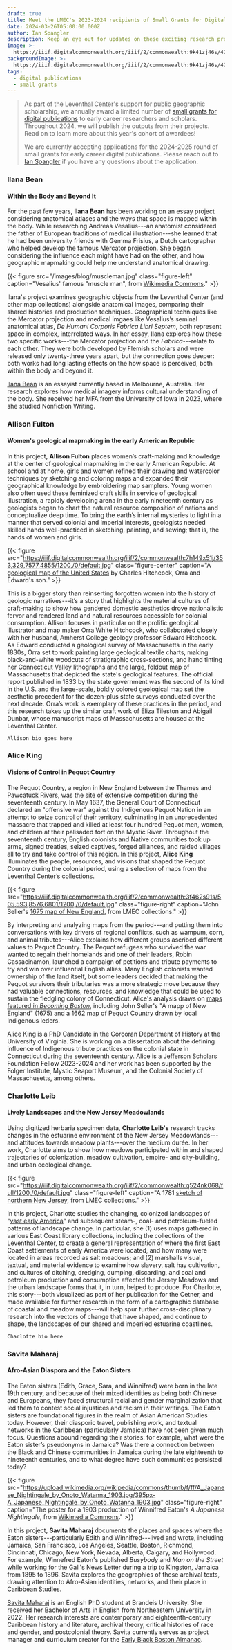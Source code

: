 ```yaml
---
draft: true
title: Meet the LMEC's 2023-2024 recipients of Small Grants for Digital Publications
date: 2024-03-26T05:00:00.000Z
author: Ian Spangler
description: Keep an eye out for updates on these exciting research projects
image: >-
  https://iiif.digitalcommonwealth.org/iiif/2/commonwealth:9k41zj46s/423,364,4912,1220/1200,/0/default.jpg
backgroundImage: >-
  https://iiif.digitalcommonwealth.org/iiif/2/commonwealth:9k41zj46s/423,364,4912,1220/1200,/0/default.jpg
tags:
  - digital publications
  - small grants
---
```


> As part of the Leventhal Center's support for public geographic scholarship, we annually award a limited number of [small grants for digital publications](https://www.leventhalmap.org/research/digital-publication-small-grants/) to early career researchers and scholars. Throughout 2024, we will publish the outputs from their projects. Read on to learn more about this year's cohort of awardees!
> 
> We are currently accepting applications for the 2024-2025 round of small grants for early career digital publications. Please reach out to [Ian Spangler](https://www.leventhalmap.org/about/people/ian-spangler/) if you have any questions about the application.

### Ilana Bean

#### Within the Body and Beyond It

For the past few years, **Ilana Bean** has been working on an essay project considering anatomical atlases and the ways that space is mapped within the body. While researching Andreas Vesalius---an anatomist considered the father of European traditions of medical illustration---she learned that he had been university friends with Gemma Frisius, a Dutch cartographer who helped develop the famous Mercator projection. She began considering the influence each might have had on the other, and how geographic mapmaking could help me understand anatomical drawing.

{{< figure src="/images/blog/muscleman.jpg" class="figure-left" caption="Vesalius' famous \"muscle man\", from [Wikimedia Commons](https://commons.wikimedia.org/wiki/File:Muscle_man,_by_Vesalius._Wellcome_L0001644.jpg)." >}}

Ilana's project examines geographic objects from the Leventhal Center (and other map collections) alongside anatomical images, comparing their shared histories and production techniques. Geographical techniques like the Mercator projection and medical imgaes like Vesalius’s seminal anatomical atlas, *De Humani Corporis Fabrica Libri Septem*, both represent space in complex, interrelated ways. In her essay, Ilana explores how these two specific works---the Mercator projection and the *Fabrica*---relate to each other. They were both developed by Flemish scholars and were released only twenty-three years apart, but the connection goes deeper: both works had long lasting effects on the how space is perceived, both within the body and beyond it.

[Ilana Bean](https://www.ilanabean.com/) is an essayist currently based in Melbourne, Australia. Her research explores how medical imagery informs cultural understanding of the body. She received her MFA from the University of Iowa in 2023, where she studied Nonfiction Writing.

### Allison Fulton

#### Women's geological mapmaking in the early American Republic

In this project, **Allison Fulton** places women’s craft-making and knowledge at the center of geological mapmaking in the early American Republic. At school and at home, girls and women refined their drawing and watercolor techniques by sketching and coloring maps and expanded their geographical knowledge by embroidering map samplers. Young women also often used these feminized craft skills in service of geological illustration, a rapidly developing arena in the early nineteenth century as geologists began to chart the natural resource composition of nations and conceptualize deep time. To bring the earth’s internal mysteries to light in a manner that served colonial and imperial interests, geologists needed skilled hands well-practiced in sketching, painting, and sewing; that is, the hands of women and girls.

{{< figure src="https://iiif.digitalcommonwealth.org/iiif/2/commonwealth:7h149x51j/353,329,7577,4855/1200,/0/default.jpg" class="figure-center" caption="A [geological map of the United States](https://collections.leventhalmap.org/search/commonwealth:7h149x508) by Charles Hitchcock, Orra and Edward's son." >}}

This is a bigger story than reinserting forgotten women into the history of geologic narratives---it’s a story that highlights the material cultures of craft-making to show how gendered domestic aesthetics drove nationalistic fervor and rendered land and natural resources accessible for colonial consumption. Allison focuses in particular on the prolific geological illustrator and map maker Orra White Hitchcock, who collaborated closely with her husband, Amherst College geology professor Edward Hitchcock. As Edward conducted a geological survey of Massachusetts in the early 1830s, Orra set to work painting large geological textile charts, making black-and-white woodcuts of stratigraphic cross-sections, and hand tinting her Connecticut Valley lithographs and the large, foldout map of Massachusetts that depicted the state's geological features. The official report published in 1833 by the state government was the second of its kind in the U.S. and the large-scale, boldly colored geological map set the aesthetic precedent for the dozen-plus state surveys conducted over the next decade. Orra’s work is exemplary of these practices in the period, and this research takes up the similar craft work of Eliza Tileston and Abigail Dunbar, whose manuscript maps of Massachusetts are housed at the Leventhal Center.

`Allison bio goes here`

### Alice King

#### Visions of Control in Pequot Country

The Pequot Country, a region in New England between the Thames and Pawcatuck Rivers, was the site of extensive competition during the seventeenth century. In May 1637, the General Court of Connecticut declared an "offensive war" against the Indigenous Pequot Nation in an attempt to seize control of their territory, culminating in an unprecedented massacre that trapped and killed at least four hundred Pequot men, women, and children at their palisaded fort on the Mystic River. Throughout the seventeenth century, English colonists and Native communities took up arms, signed treaties, seized captives, forged alliances, and raided villages all to try and take control of this region. In this project, **Alice King** illuminates the people, resources, and visions that shaped the Pequot Country during the colonial period, using a selection of maps from the Leventhal Center’s collections.

{{< figure src="https://iiif.digitalcommonwealth.org/iiif/2/commonwealth:3f462s91s/505,593,8576,6801/1200,/0/default.jpg" class="figure-right" caption="John Seller's [1675 map of New England](https://collections.leventhalmap.org/search/commonwealth:3f462s90h), from LMEC collections." >}}

By interpreting and analyzing maps from the period---and putting them into conversations with key drivers of regional conflicts, such as wampum, corn, and animal tributes---Alice explains how different groups ascribed different values to Pequot Country. The Pequot refugees who survived the war wanted to regain their homelands and one of their leaders, Robin Cassacinamon, launched a campaign of petitions and tribute payments to try and win over influential English allies. Many English colonists wanted ownership of the land itself, but some leaders decided that making the Pequot survivors their tributaries was a more strategic move because they had valuable connections, resources, and knowledge that could be used to sustain the fledgling colony of Connecticut. Alice's analysis draws on [maps featured in *Becoming Boston*](https://www.leventhalmap.org/digital-exhibitions/becoming-boston/themes/collision-of-worlds), including John Seller's "A mapp of New England" (1675) and a 1662 map of Pequot Country drawn by local Indigenous leders.

Alice King is a PhD Candidate in the Corcoran Department of History at the University of Virginia. She is working on a dissertation about the defining influence of Indigenous tribute practices on the colonial state in Connecticut during the seventeenth century. Alice is a Jefferson Scholars Foundation Fellow 2023-2024 and her work has been supported by the Folger Institute, Mystic Seaport Museum, and the Colonial Society of Massachusetts, among others.

### Charlotte Leib

#### Lively Landscapes and the New Jersey Meadowlands

Using digitized herbaria specimen data, **Charlotte Leib's** research tracks changes in the estuarine environment of the New Jersey Meadowlands---and attitudes towards meadow plants---over the medium durée. In her work, Charlotte aims to show how meadows participated within and shaped trajectories of colonization, meadow cultivation, empire- and city-building, and urban ecological change.

{{< figure src="https://iiif.digitalcommonwealth.org/iiif/2/commonwealth:q524nk068/full/1200,/0/default.jpg" class="figure-left" caption="A 1781 [sketch of northern New Jersey](https://collections.leventhalmap.org/search/commonwealth:q524nk050), from LMEC collections." >}}

In this project, Charlotte studies the changing, colonized landscapes of "[vast early America](https://guides.library.yale.edu/vastearlyamerica)" and subsequent steam-, coal- and petroleum-fueled patterns of landscape change. In particular, she (1) uses maps gathered in various East Coast library collections, including the collections of the Leventhal Center, to create a general representation of where the first East Coast settlements of early America were located, and how many were located in areas recorded as salt meadows; and (2) marshalls visual, textual, and material evidence to examine how slavery, salt hay cultivation, and cultures of ditching, dredging, dumping, discarding, and coal and petroleum production and consumption affected the Jersey Meadows and the urban landscape forms that it, in turn, helped to produce. For Charlotte, this story---both visualized as part of her publication for the Cetner, and made available for further research in the form of a cartographic database of coastal and meadow maps---will help spur further cross-disciplinary research into the vectors of change that have shaped, and continue to shape, the landscapes of our shared and imperiled estuarine coastlines.

`Charlotte bio here`

### Savita Maharaj

#### Afro-Asian Diaspora and the Eaton Sisters

The Eaton sisters (Edith, Grace, Sara, and Winnifred) were born in the late 19th century, and because of their mixed identities as being both Chinese and Europeans, they faced structural racial and gender marginalization that led them to contest social injustices and racism in their writings. The Eaton sisters are foundational figures in the realm of Asian American Studies today. However, their diasporic travel, publishing work, and textual networks in the Caribbean (particularly Jamaica) have not been given much focus. Questions abound regarding their stories: for example, what were the Eaton sister’s pseudonyms in Jamaica? Was there a connection between the Black and Chinese communities in Jamaica during the late eighteenth to nineteenth centuries, and to what degree have such communities persisted today? 

{{< figure src="https://upload.wikimedia.org/wikipedia/commons/thumb/f/ff/A_Japanese_Nightingale_by_Onoto_Watanna_1903.jpg/395px-A_Japanese_Nightingale_by_Onoto_Watanna_1903.jpg" class="figure-right" caption="The poster for a 1903 production of Winnifred Eaton's *A Japanese Nightingale*, from [Wikimedia Commons](https://en.wikipedia.org/wiki/Winnifred_Eaton_(writer)#/media/File:A_Japanese_Nightingale_by_Onoto_Watanna_1903.jpg)." >}}

In this project, **Savita Maharaj** documents the places and spaces where the Eaton sisters---particularly Edith and Winnifred---lived and wrote, including Jamaica, San Francisco, Los Angeles, Seattle, Boston, Richmond, Cincinnati, Chicago, New York, Nevada, Alberta, Calgary, and Hollywood. For example, Winnefred Eaton's published *Busybody* and *Man on the Street* while working for the Gall's News Letter during a trip to Kingston, Jamaica from 1895 to 1896. Savita explores the geographies of these archival texts, drawing attention to Afro-Asian identities, networks, and their place in Caribbean Studies.

[Savita Maharaj](https://cssh.northeastern.edu/student/savita-maharaj/) is an English PhD student at Brandeis University. She received her Bachelor of Arts in English from Northeastern University in 2022. Her research interests are contemporary and eighteenth-century Caribbean history and literature, archival theory, critical histories of race and gender, and postcolonial theory. Savita currently serves as project manager and curriculum creator for the [Early Black Boston Almanac](https://bostonresearchcenter.org/projects/early-black-boston-digital-almanac/). 